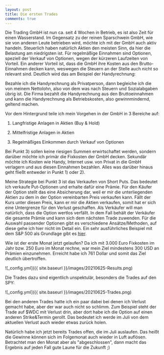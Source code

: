 ```yaml
---
layout: post
title: Die ersten Trades
comments: true
---
```


Die Trading GmbH ist nun ca. seit 4 Wochen in Betrieb, es ist also Zeit für einen Wasserstand.
Im Gegensatz zu der reinen Sparschwein GmbH, wie sie von anderen Leute betrieben wird, möchte ich mit der GmbH auch aktiv handeln.
Steuerlich haben natürlich Aktien den meisten Sinn, da hier die Belastung am niedrigsten ist. 
Für regelmäßige Einnahmen sind Optionen, speziell der Verkauf von Optionen, wegen der kürzeren Laufzeiten von Vorteil.
Ein anderer Vorteil ist, dass die GmbH ihre Kosten aus den Brutto-Einnahmen decken kann, weswegen die Steuern an der Stelle auch nicht so relevant sind.
Deutlich wird das am Beispiel der Handyrechnung:

Bezahle ich die Handyrechnung als Privatperson, dann begleiche ich die von meinem Nettolohn, also von dem was nach Steuern und Sozialabgaben übrig ist.
Die Firma bezahlt die Handyrechnung aus den Bruttoeinnahmen und kann die Handyrechnung als Betriebskosten, also gewinnmindernd, geltend machen.

Vor dem Hintergrund teile ich mein Vorgehen in der GmbH in 3 Bereiche auf:

1) Langfristige Anlagen in Aktien (Buy & Hold)

2) Mittelfristige Anlagen in Aktien 
 
3) Regelmäßiges Einkommen durch Verkauf von Optionen

Bei Punkt 3) sollen keine riesigen Summen erwirtschaftet werden, sondern darüber möchte ich primär die Fixkosten der GmbH decken. Sekundär möchte ich Kosten wie Handy, Internet usw. 
von Privat in die GmbH verlagern und aus diesen Einnahmen bezahlen. Alles was darüber hinaus geht fließt entweder in Punkt 1) oder 2).

Meine Strategie bei Punkt 3 ist das Verkaufen von Short Puts. Das bedeutet ich verkaufe Put-Optionen und erhalte dafür eine Prämie. Für den Käufer der Option stellt das 
eine Absicherung dar, weil er mir die unterliegenden Aktien zu dem in der Option vereinbarten Preis verkaufen kann. Fällt der Kurs unter diesen Preis, kann er mir die Aktien verkaufen, somit hat er
 sich eine Untergrenze für den Verlust geschaffen. Als Verkäufer will man natürlich, dass die Option wertlos verfällt. In dem Fall behält der Verkäufer die gesamte Prämie und kann sich dem nächsten Trade zuwenden.
Für die Auswahl passender Optionen gibt es verschiedene Ansätze/Methoden, auf diese gehe ich hier nicht im Detail ein. Ein sehr ausführliches Beispiel mit dem S&P 500 als Grundlage gibt es <a href="https://earlyretirementnow.com/2019/03/27/passive-income-through-option-writing-part-1/"> hier</a>.

Wie ist der erste Monat jetzt gelaufen? 
Da ich mit 3.000 Euro Fixkosten im Jahr bzw. 250 Euro im Monat rechne, war mein Ziel mindestens 300 USD an Prämien einzunehmen.
Erreicht habe ich 761 Dollar und somit das Ziel deutlich übertroffen.

![_config.yml]({{ site.baseurl }}/images/20210625-Results.png)

Die Trades dazu sind eigentlich unspektulär, besonders die Trades auf den SPY:

![_config.yml]({{ site.baseurl }}/images/20210625-Trades.png)

Bei den anderen Trades hatte ich ein paar dabei bei denen ich Verlust gemacht habe, aber der war auch nicht so schlimm. Zum Beispiel steht der Trade auf $WDC mit Verlust drin, aber dort habe ich die Option auf einen anderen Strike&Termin gerollt. Das bedeutet ich werde im Juli von dem aktuellen Verlust auch wieder etwas zurück holen.

Natürlich habe ich jetzt bereits Trades offen, die im Juli auslaufen. Das heißt die Gewinne können sich im Folgemonat auch wieder in Luft auflösen. 
Betrachtet man den Monat aber als "abgeschlossen", dann macht das Ergebnis auf jeden Fall gute Laune für die Zukunft ;)
